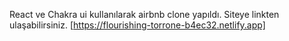 React ve Chakra ui kullanılarak airbnb clone yapıldı. Siteye linkten ulaşabilirsiniz. [https://flourishing-torrone-b4ec32.netlify.app]
